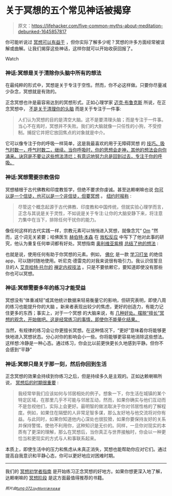 # 关于冥想的五个常见神话被揭穿

> 原文：<https://lifehacker.com/five-common-myths-about-meditation-debunked-1645857817>

你可能听说过 [冥想可以有益于](https://lifehacker.com/is-meditation-really-beneficial-or-is-it-just-ridiculo-5989429) ，但你实际了解多少呢？冥想的许多方面经常被误解或曲解。让我们揭穿这些神话，这样你就可以开始收获回报了。

Watch

### 神话:冥想是关于清除你头脑中所有的想法

在最纯粹的形式中，冥想是关于专注于空性。然而，你不必这样做。只要你尽量减少杂念，冥想就是有效的。

正念冥想也许是最容易达到的冥想形式。正如心理学家 [迈克·布鲁克斯](http://www.drmikebrooks.com/) 所说，在正念冥想中， [不是关于清理你的头脑](http://lifehacker.com/meditation-isnt-clearing-the-mind-it-s-focusing-on-on-1643101622) 而是关于专注于一件事:

> 人们认为冥想的目的是清空大脑。这不是要清理头脑；而是专注于一件事。当心不在焉时，冥想并不失败。我们的大脑就像一只任性的小狗，不受控制。捕捉它并把它放回焦点的对象就是中介。

它可以像专注于你的呼吸一样简单，这是我最喜欢的用于无障碍冥想 的 [技巧。吸气时数一，呼气时数二，继续。当你呼吸时，你的思想会走神，其他的想法会向你涌来。诀窍是不要让这些想法溃烂；有意识地努力总是回到过去，专注于你的呼吸。](https://lifehacker.com/a-guide-to-meditation-for-the-rest-of-us-5591576)

### 神话:冥想需要宗教信仰

冥想植根于古代佛教和印度教哲学，但绝不要求你虔诚。甚至达赖喇嘛也说 [你可以是一个信徒，也可以是一个非信徒，但要冥想](https://artofdharma.com/stay-in-your-own-religion-and-meditate-dalai-lama/) 。 [纽约时报称](http://www.nytimes.com/2012/12/16/opinion/sunday/the-power-of-concentration.html?pagewanted=all&_r=0) :

> 尽管这个概念起源于古代佛教、印度教和中国传统，但就实验心理学而言，正念与其说是关于灵性，不如说是关于专注:让你的大脑安静下来，将注意力集中在当下，排除任何干扰你的能力。

像任何这样的古代实践一样，宗教元素可以悄悄进入冥想，就像念咒“ [Om](http://en.wikipedia.org/wiki/Om) ”然而，这个词无关紧要；哈佛医生 [赫伯特·本森](http://en.wikipedia.org/wiki/Herbert_Benson) 在 [放松反应](http://www.amazon.com/The-Relaxation-Response-Herbert-Benson/dp/0380006766?asc_campaign=InlineText&asc_refurl=https://lifehacker.com/five-common-myths-about-meditation-debunked-1645857817&asc_source=&tag=kinjalifehackerlink-20) 中写下了他对此事的研究，他认为重复任何单词都有好处。冥想指南 [奥利维亚紫檀](http://oliviarosewood.com/) [总结了他的想法](http://www.huffingtonpost.com/olivia-rosewood/please-meditate-its-not-religious_b_791985.html) :

也就是说，使用任何有助于你冥想的元素。例如， [佛化](http://buddhify.com/) 是一款 [学习打坐](https://lifehacker.com/buddhify-2-teaches-you-how-to-meditate-even-if-youre-1495862285) 的绝佳 app，可以随时随地使用。听尼克·德雷克的对我来说很有吸引力。我认识信誓旦旦的人 [艾克哈特·托尔的](https://www.eckharttolle.com/) [禅定内视技法](http://www.muditajournal.com/archives/1317.php) 。只是不要依赖它，要知道即使没有那些你也可以冥想。

### 神话:冥想需要多年的练习才能受益

冥想没有“体重减轻”或其他统计数据来轻易衡量它的影响，但研究表明，即使八周的练习也能提升你的大脑 。新来者表现出较少的焦虑，更好的创造力，有能力记住更多的东西；事实上，对于一个冥想 的大脑来说，有 [几种好处。摆脱“擅长”冥想的观念，开始做吧。这是经常练习的事情，即使你不能量化结果。](http://lifehacker.com/what-happens-to-the-brain-when-you-meditate-and-how-it-1202533314)

当然，有规律的练习会让你更擅长冥想。在这种情况下，“更好”意味着你将能够更快地进入冥想状态。分心对你的影响会小一些。你将能够更容易地消除这些想法。这样想:冷静是一种心态。通过练习，你会比以前更快更长久地感到平静。但你不会感到“平静”

### 神话:冥想只是关于那一刻，然后你回到生活

正念冥想的效果会持续到你练习之后，但是持续多久是主观的。正如达赖喇嘛所说， [冥想后的时期很重要](http://www.dalailama.com/teachings/training-the-mind/verse-8) :

> 我经常举我们应该如何与邻居相处的例子。想象一下，你生活在城镇的某个特定区域，在那里几乎不可能与邻居互动，然而，如果你确实与他们互动而不是忽视他们，实际上会更好。最明智的做法取决于你对邻居性格的了解程度。例如，如果住在隔壁的人非常足智多谋，那么友好地与他交流将对你有益。与此同时，如果你知道他内心深处也很狡猾，如果你要保持友好的关系并保持警惕，使他不利用你，这种知识是无价的。同样，一旦你对现实的本质有了更深的理解，那么在冥想后，当你真正与世界接触时，你会以一种更恰当和更现实的方式与人和事联系起来。

本质上，即使生活中的压力和焦虑从未真正消失，冥想也能帮助你应对它们。通过提高自我意识和平静心态，你可以更好地应对困难时期。

* * *

我们的 [冥想初学者指南](https://lifehacker.com/a-guide-to-meditation-for-the-rest-of-us-5591576) 是开始练习正念冥想的好地方。如果你想更深入地了解，达赖喇嘛的 [冥想阶段](https://www.amazon.com/dp/1559391979?asc_campaign=InlineText&asc_refurl=https://lifehacker.com/five-common-myths-about-meditation-debunked-1645857817&asc_source=&linkCode=ogi&psc=1&smid=A36699ZSE7AEVQ&tag=kinjalifehackerlink-20&th=1) 是这方面最值得推荐的书籍。

*<small>照片由</small>*[*<small>tung 072</small>*](http://www.freeimages.com/photo/919314)*<small></small>*<small>[*<small>JayMantri</small>*](http://pixabay.com/en/incense-stick-joss-stick-incense-405899/)*<small>[*<small>数字皮条客</small>*](https://www.flickr.com/photos/32746239@N08/5441597739/)*<small><small></small></small>*</small>*</small>

<small><small></small></small>